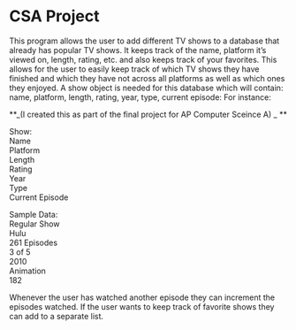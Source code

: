 # CSA Project

This program allows the user to add different TV shows to a database that already has popular TV shows. It keeps track of the name, platform it’s viewed on, length, rating, etc. and also keeps track of your favorites. This allows for the user to easily keep track of which TV shows they have finished and which they have not across all platforms as well as which ones they enjoyed.
	A show object is needed for this database which will contain: name, platform, length, rating, year, type, current episode: For instance:

**_(I created this as part of the final project for AP Computer Sceince A) _ **

Show:  
Name  
Platform  
Length  
Rating  
Year  
Type  
Current Episode  

Sample Data:  
Regular Show  
Hulu  
261 Episodes  
3 of 5  
2010  
Animation  
182  

Whenever the user has watched another episode they can increment the episodes watched. If the user wants to keep track of favorite shows they can add to a separate list.  
